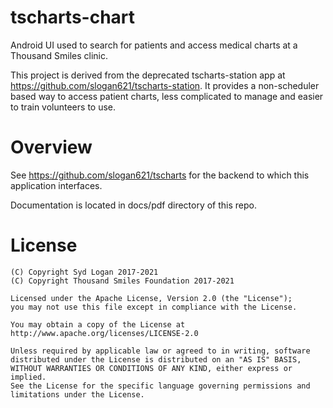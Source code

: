 # tscharts-chart

Android UI used to search for patients and access medical charts at a 
Thousand Smiles clinic.

This project is derived from the deprecated tscharts-station app at 
https://github.com/slogan621/tscharts-station. It provides a non-scheduler 
based way to access patient charts, less complicated to manage and easier
to train volunteers to use.

# Overview

See https://github.com/slogan621/tscharts for the backend to which this
application interfaces.

Documentation is located in docs/pdf directory of this repo.

# License

```
(C) Copyright Syd Logan 2017-2021
(C) Copyright Thousand Smiles Foundation 2017-2021

Licensed under the Apache License, Version 2.0 (the "License");
you may not use this file except in compliance with the License.

You may obtain a copy of the License at
http://www.apache.org/licenses/LICENSE-2.0

Unless required by applicable law or agreed to in writing, software
distributed under the License is distributed on an "AS IS" BASIS,
WITHOUT WARRANTIES OR CONDITIONS OF ANY KIND, either express or implied.
See the License for the specific language governing permissions and
limitations under the License.
